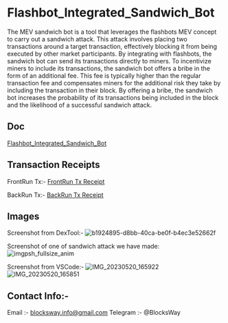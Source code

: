 # Flashbot_Integrated_Sandwich_Bot
The MEV sandwich bot is a tool that leverages the flashbots MEV concept to carry out a sandwich attack. This attack involves placing two transactions around a target transaction, effectively blocking it from being executed by other market participants. By integrating with flashbots, the sandwich bot can send its transactions directly to miners.
To incentivize miners to include its transactions, the sandwich bot offers a bribe in the form of an additional fee. This fee is typically higher than the regular transaction fee and compensates miners for the additional risk they take by including the transaction in their block. By offering a bribe, the sandwich bot increases the probability of its transactions being included in the block and the likelihood of a successful sandwich attack.

## Doc
[Flashbot_Integrated_Sandwich_Bot](https://docs.google.com/document/d/1AhXBM9jTM-cKELirx7YHAX_8OCF8raVEeKWCCByQtg0/edit#)

## Transaction Receipts
FrontRun Tx:- [FrontRun Tx Receipt](https://etherscan.io/tx/0x1d94b94608a46cc42b661a15885c87f8260a4a80c131e6165f693020f765e26b)

BackRun Tx:- [BackRun Tx Receipt](https://etherscan.io/tx/0x193fb4d7ac1bdefa19b557e22802811091f1477489d3735e8431dd280d3758e4)

## Images 
Screenshot from DexTool:-
![b1924895-d8bb-40ca-be0f-b4ec3e52662f](https://github.com/Meshram007/Flashbot_Integrated_Sandwich_Bot/assets/93447914/5b56bd11-c698-4e19-ae49-761bb747ecc1)

Screenshot of one of sandwich attack we have made:
![imgpsh_fullsize_anim](https://github.com/Meshram007/Flashbot_Integrated_Sandwich_Bot/assets/93447914/f3816594-b9c1-4d75-b60d-bea2f4b0df2b)

Screenshot from VSCode:-
![IMG_20230520_165922](https://github.com/Meshram007/Flashbot_Integrated_Sandwich_Bot/assets/93447914/70bcfe56-f301-486f-bb43-fd339c6636cd)
![IMG_20230520_165851](https://github.com/Meshram007/Flashbot_Integrated_Sandwich_Bot/assets/93447914/d136e6c3-1476-4ab5-b44b-43cedb1d40af)


## Contact Info:-
Email :- blocksway.info@gmail.com
Telegram :- @BlocksWay



